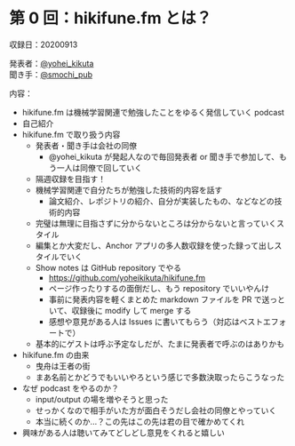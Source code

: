 # 第 0 回：hikifune.fm とは？

収録日：20200913

発表者：[@yohei_kikuta](https://twitter.com/yohei_kikuta)  
聞き手：[@smochi_pub](https://twitter.com/smochi_pub)

内容：
- hikifune.fm は機械学習関連で勉強したことをゆるく発信していく podcast
- 自己紹介
- hikifune.fm で取り扱う内容
  - 発表者・聞き手は会社の同僚
    - @yohei_kikuta が発起人なので毎回発表者 or 聞き手で参加して、もう一人は同僚で回していく
  - 隔週収録を目指す！
  - 機械学習関連で自分たちが勉強した技術的内容を話す
    - 論文紹介、レポジトリの紹介、自分が実装したもの、などなどの技術的内容
  - 完璧は無理に目指さずに分からないところは分からないと言っていくスタイル
  - 編集とか大変だし、Anchor アプリの多人数収録を使った録って出しスタイルでいく
  - Show notes は GitHub repository でやる
    - https://github.com/yoheikikuta/hikifune.fm
    - ページ作ったりするの面倒だし、もう repository でいいやんけ
    - 事前に発表内容を軽くまとめた markdown ファイルを PR で送っといて、収録後に modify して merge する
    - 感想や意見がある人は Issues に書いてもらう（対応はベストエフォートで）
  - 基本的にゲストは呼ぶ予定なしだが、たまに発表者で呼ぶのはありかも
- hikifune.fm の由来
  - 曳舟は王者の街
  - まあ名前とかどうでもいいやろという感じで多数決取ったらこうなった
- なぜ podcast をやるのか？
  - input/output の場を増やそうと思った
  - せっかくなので相手がいた方が面白そうだし会社の同僚とやっていく
  - 本当に続くのか...？この先はこの先は君の目で確かめてくれ
- 興味がある人は聴いてみてどしどし意見をくれると嬉しい
